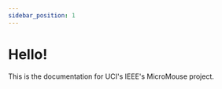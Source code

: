 ```yaml
---
sidebar_position: 1
---
```


# Hello!

This is the documentation for UCI's IEEE's MicroMouse project.